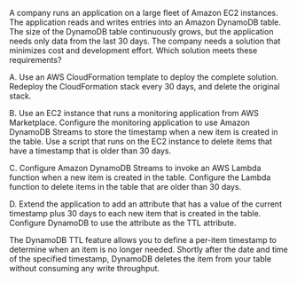 A company runs an application on a large ­fleet of Amazon EC2 instances. The application reads and writes entries into an Amazon DynamoDB table. The size of the DynamoDB table continuously grows, but the application needs only data from the last 30 days. The company needs a solution that minimizes cost and development effort. Which solution meets these requirements? 

A. Use an AWS CloudFormation template to deploy the complete solution. Redeploy the CloudFormation stack every 30 days, and delete the original stack. 

B. Use an EC2 instance that runs a monitoring application from AWS Marketplace. Configure the monitoring application to use Amazon DynamoDB Streams to store the timestamp when a new item is created in the table. Use a script that runs on the EC2 instance to delete items that have a timestamp that is older than 30 days. 

C. Configure Amazon DynamoDB Streams to invoke an AWS Lambda function when a new item is created in the table. Configure the Lambda function to delete items in the table that are older than 30 days. 

D. Extend the application to add an attribute that has a value of the current timestamp plus 30 days to each new item that is created in the table. Configure DynamoDB to use the attribute as the TTL attribute.

The DynamoDB TTL feature allows you to define a per-item timestamp to determine when an item is no longer needed. Shortly after the date and time of the specified timestamp, DynamoDB deletes the item from your table without consuming any write throughput.